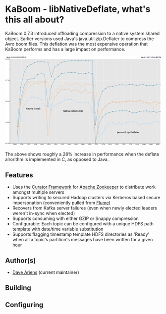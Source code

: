 # KaBoom - libNativeDeflate, what's this all about?

KaBoom 0.7.3 introduced offloading compression to a native system shared object.  Earlier versions used Java's java.util.zip.Deflater to compress the Avro boom files.  This deflation was the most expensive operation that KaBoom performs and has a large impact on performance.

![alt tag](kaboom-deflate.png)

The above shows roughly a 28% increase in performance when the deflate alrorithm is implemented in C, as opposed to Java.  

## Features
* Uses the [Curator Framework](http://curator.apache.org/) for  [Apache Zookeeper](zookeeper.apache.org) to distribute work amongst multiple servers
* Supports writing to secured Hadoop clusters via Kerberos based secure impersonation (conveniently pulled from [Flume](http://flume.apache.org/))
* Recovers from Kafka server failures (even when newly elected leaders weren't in-sync when elected)
* Supports consuming with either GZIP or Snappy compression
* Configurable: Each topic can be configured with a unique HDFS path template with date/time variable substitution
* Supports flagging timestamp template HDFS directories as 'Ready' when all a topic's partition's messages have been written for a given hour

## Author(s)
* [Dave Ariens](<mailto:dariens@blackberry.com>) (current maintainer)

## Building

## Configuring
